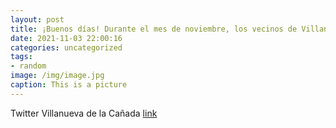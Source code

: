```yaml
---
layout: post
title: ¡Buenos días! Durante el mes de noviembre, los vecinos de VillanuevaDeLaCañada tendrán descuentos en distintos parques temátic...
date: 2021-11-03 22:00:16
categories: uncategorized
tags:
- random
image: /img/image.jpg
caption: This is a picture
---
```

Twitter Villanueva de la Cañada [link](https://twitter.com/AytoVDLCanada/status/1455820886053904387)
